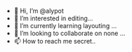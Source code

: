 - 👋 Hi, I’m @alypot
- 👀 I’m interested in editing...
- 🌱 I’m currently learning layouting ...
- 💞️ I’m looking to collaborate on none ...
- 📫 How to reach me secret..

<!---
alypot/alypot is a ✨ special ✨ repository because its `README.md` (this file) appears on your GitHub profile.
You can click the Preview link to take a look at your changes.
--->
